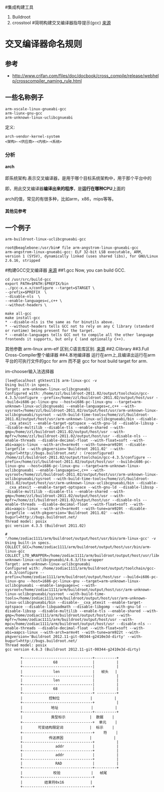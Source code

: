 #集成构建工具
1. Buildroot
2. crosstool
#简明构建交叉编译器指导提示(gcc)
[来源](http://www.ifp.illinois.edu/~nakazato/tips/xgcc.html#pre)

# 交叉编译器命名规则

## 参考
* http://www.crifan.com/files/doc/docbook/cross_compile/release/webhelp/crosscompiler_naming_rule.html

## 一些名称例子

```
arm-xscale-linux-gnueabi-gcc
arm-liunx-gnu-gcc
arm-unknown-linux-uclibcgnueabi
```
定义: 
```
arch-vendor-kernel-system
<架构>-<供应商>-<内核>-<系统>
```
### 分析
#### arch
即系统架构.表示交叉编译器，是用于哪个目标系统架构中，用于那个平台中的

即，用此交叉编译器**编译出来的程序**，是**运行在哪种CPU**上面的

arch的值，常见的有很多种，比如arm，x86，mips等等。

#### 其他见参考


## 一个例子
`arm-buildroot-linux-uclibcgnueabi-gcc`
```
root@beaglebone:/usr/bin# file arm-angstrom-linux-gnueabi-gcc   
arm-angstrom-linux-gnueabi-gcc: ELF 32-bit LSB executable, ARM, version 1 (SYSV), dynamically linked (uses shared libs), for GNU/Linux 2.6.16, stripped
```

#构建GCC交叉编译器
[来源](http://wiki.osdev.org/GCC_Cross-Compiler)
##1.gcc
Now, you can build GCC.

	cd /usr/src/build-gcc
	export PATH=$PATH:$PREFIX/bin
	../gcc-x.x.x/configure --target=$TARGET \ 
	--prefix=$PREFIX  \
	--disable-nls  \
	--enable-languages=c,c++ \
	--without-headers \

	make all-gcc
	make install-gcc
	* --disable-nls is the same as for binutils above.
	* --without-headers tells GCC not to rely on any C library (standard or runtime) being present for the target.
	* --enable-languages tells GCC not to compile all the other language frontends it supports, but only C (and optionally C++).
其他参数
arm-linux arm-elf 区别,C语言库区别.
[来源](http://hi.baidu.com/ajoe/blog/item/1780d100a2270a12728b6582.html)
##2.Clibrary
##3.Full Cross-Compiler整个编译器
##4.本地编译器
运行在arm上,且编译出运行在arm平台的可执行文件的gcc for arm 而不是 gcc for host build target for arm.

im-chooser输入法选择器
```
[lee@localhost gtktest1]$ arm-linux-gcc -v
Using built-in specs.
Target: arm-unknown-linux-uclibcgnueabi
Configured with: /home/zzl/buildroot-2011.02/output/toolchain/gcc-4.3.5/configure --prefix=/home/zzl/buildroot-2011.02/output/host/usr --build=i686-pc-linux-gnu --host=i686-pc-linux-gnu --target=arm-unknown-linux-uclibcgnueabi --enable-languages=c,c++ --with-sysroot=/home/zzl/buildroot-2011.02/output/host/usr/arm-unknown-linux-uclibcgnueabi/sysroot --with-build-time-tools=/home/zzl/buildroot-2011.02/output/host/usr/arm-unknown-linux-uclibcgnueabi/bin --disable-__cxa_atexit --enable-target-optspace --with-gnu-ld --disable-libssp --disable-multilib --disable-tls --enable-shared --with-gmp=/home/zzl/buildroot-2011.02/output/host/usr --with-mpfr=/home/zzl/buildroot-2011.02/output/host/usr --disable-nls --enable-threads --disable-decimal-float --with-float=soft --with-abi=aapcs-linux --with-arch=armv4t --with-tune=arm920t --disable-largefile --with-pkgversion='Buildroot 2011.02' --with-bugurl=http://bugs.buildroot.net/ : (reconfigured) /home/zzl/buildroot-2011.02/output/toolchain/gcc-4.3.5/configure --prefix=/home/zzl/buildroot-2011.02/output/host/usr --build=i686-pc-linux-gnu --host=i686-pc-linux-gnu --target=arm-unknown-linux-uclibcgnueabi --enable-languages=c,c++ --with-sysroot=/home/zzl/buildroot-2011.02/output/host/usr/arm-unknown-linux-uclibcgnueabi/sysroot --with-build-time-tools=/home/zzl/buildroot-2011.02/output/host/usr/arm-unknown-linux-uclibcgnueabi/bin --disable-__cxa_atexit --enable-target-optspace --with-gnu-ld --disable-libssp --disable-multilib --disable-tls --enable-shared --with-gmp=/home/zzl/buildroot-2011.02/output/host/usr --with-mpfr=/home/zzl/buildroot-2011.02/output/host/usr --disable-nls --enable-threads --disable-decimal-float --with-float=soft --with-abi=aapcs-linux --with-arch=armv4t --with-tune=arm920t --disable-largefile --with-pkgversion='Buildroot 2011.02' --with-bugurl=http://bugs.buildroot.net/
Thread model: posix
gcc version 4.3.5 (Buildroot 2011.02) 
```

```
#
'/home/zodiac1111/arm/buildroot/output/host/usr/bin/arm-linux-gcc' -v
Using built-in specs.
COLLECT_GCC=/home/zodiac1111/arm/buildroot/output/host/usr/bin/arm-linux-gcc
COLLECT_LTO_WRAPPER=/home/zodiac1111/arm/buildroot/output/host/usr/libexec/gcc/arm-unknown-linux-uclibcgnueabi/4.6.3/lto-wrapper
Target: arm-unknown-linux-uclibcgnueabi
Configured with: /home/zodiac1111/arm/buildroot/output/toolchain/gcc-4.6.3/configure --prefix=/home/zodiac1111/arm/buildroot/output/host/usr --build=i686-pc-linux-gnu --host=i686-pc-linux-gnu --target=arm-unknown-linux-uclibcgnueabi --enable-languages=c --with-sysroot=/home/zodiac1111/arm/buildroot/output/host/usr/arm-unknown-linux-uclibcgnueabi/sysroot --with-build-time-tools=/home/zodiac1111/arm/buildroot/output/host/usr/arm-unknown-linux-uclibcgnueabi/bin --disable-__cxa_atexit --enable-target-optspace --disable-libquadmath --disable-libgomp --with-gnu-ld --disable-libssp --disable-multilib --enable-tls --enable-shared --with-gmp=/home/zodiac1111/arm/buildroot/output/host/usr --with-mpfr=/home/zodiac1111/arm/buildroot/output/host/usr --with-mpc=/home/zodiac1111/arm/buildroot/output/host/usr --disable-nls --enable-threads --disable-decimal-float --with-float=soft --with-abi=aapcs-linux --with-arch=armv4t --with-tune=arm922t --with-pkgversion='Buildroot 2012.11-git-00344-g2410e3d-dirty' --with-bugurl=http://bugs.buildroot.net/
Thread model: posix
gcc version 4.6.3 (Buildroot 2012.11-git-00344-g2410e3d-dirty) 

       +--------------------------------+----------+
       |              68                |          |
       +--------------------------------|          |
       |              len               |   帧头   |
       +--------------------------------|          |
       |              len               |          |
       +--------------------------------|          |
       |              68                |          |
       +--------------------------------+ ---------+
       |            控制位              |          |
       +--------------------------------+          |
       |             地址               |          |
       +--------------------------------+----------+
       |             类型标示           |  数据    |
       +--------------------------------+  单元    |
       |       可变结构限定词            |  标示    |
       +--------------------------------+    符    |
       |            传送原因            |          |
       +--------------------------------+          |
       |               addr             |          |
       +--------------------------------+          |
       |               addr             |          |
       +--------------------------------+          |
       |               RAD              |          |
       +--------------------------------+----------+
       |              校验              |   帧尾
       +--------------------------------+
       |          结束符0x16            |
       +--------------------------------+
```

